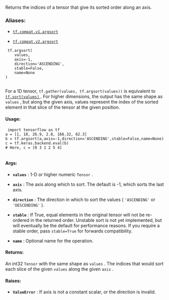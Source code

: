 Returns the indices of a tensor that give its sorted order along an axis.



### Aliases:

- [ `tf.compat.v1.argsort` ](/api_docs/python/tf/argsort)

- [ `tf.compat.v2.argsort` ](/api_docs/python/tf/argsort)



```
 tf.argsort(
    values,
    axis=-1,
    direction='ASCENDING',
    stable=False,
    name=None
)
 
```

For a 1D tensor,  `tf.gather(values, tf.argsort(values))`  is equivalent to
[ `tf.sort(values)` ](https://tensorflow.google.cn/api_docs/python/tf/sort). For higher dimensions, the output has the same shape as
 `values` , but along the given axis, values represent the index of the sorted
element in that slice of the tensor at the given position.



#### Usage:


```
 import tensorflow as tf
a = [1, 10, 26.9, 2.8, 166.32, 62.3]
b = tf.argsort(a,axis=-1,direction='ASCENDING',stable=False,name=None)
c = tf.keras.backend.eval(b)
# Here, c = [0 3 1 2 5 4]
 
```



#### Args:

- **`values`** : 1-D or higher numeric  `Tensor` .

- **`axis`** : The axis along which to sort. The default is -1, which sorts the last
axis.

- **`direction`** : The direction in which to sort the values ( `'ASCENDING'`  or
 `'DESCENDING'` ).

- **`stable`** : If True, equal elements in the original tensor will not be
re-ordered in the returned order. Unstable sort is not yet implemented,
but will eventually be the default for performance reasons. If you require
a stable order, pass  `stable=True`  for forwards compatibility.

- **`name`** : Optional name for the operation.



#### Returns:
An int32  `Tensor`  with the same shape as  `values` . The indices that would
    sort each slice of the given  `values`  along the given  `axis` .



#### Raises:

- **`ValueError`** : If axis is not a constant scalar, or the direction is invalid.


